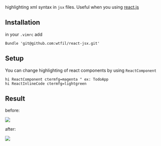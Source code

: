 highlighting xml syntax in ```jsx``` files. Useful when you using [react.js](http://facebook.github.io/react/)

## Installation 

in your ```.vimrc``` add

    Bundle 'git@github.com:wtfil/react-jsx.git'


## Setup

You can change highlighting of react components by using ```ReactComponent```

    hi ReactComponent ctermfg=magenta " ex: TodoApp
    hi ReactInlineCode ctermfg=lightgreen


## Result

before:

![](https://downloader.disk.yandex.ru/preview/7ab7d7ccd883ed6bfcd5c0303edf2563/mpfs/1w-PzD4CXFNJN3rnqZvkejGcCXNMMuickacVTJ7pEFJdt1YstH40gOcX3i121iNKz7dc2u5E7hg60slXPzMEJA%3D%3D?uid=0&filename=ScreenShot20131128at52648PMpng&disposition=inline&hash=&limit=0&content_type=image%2Fpng&size=XXL&crop=0)

after:

![](https://downloader.disk.yandex.ru/preview/ace9c37384b15286000e8335010bc71d/mpfs/TPNb5KhhQ-nKK0bEEIFYFscpc5HUM4hCcVGiwN-8snXHvq4DPo9BkxoMCHN01HtM4IlBN1PMQrT56LZzx0YecQ%3D%3D?uid=0&filename=ScreenShot20131128at52224PMpng&disposition=inline&hash=&limit=0&content_type=image%2Fpng&size=XXL&crop=0)
